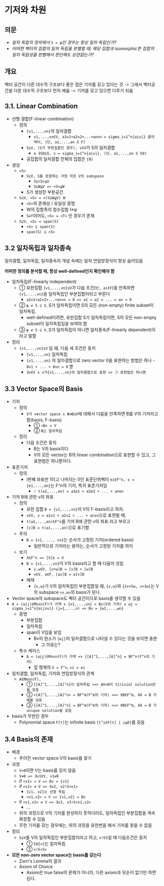 # 기저와 차원

## 의문

- *일차 독립의 정의에서 `S = φ`인 경우는 항상 일차 독립인가?*
- *어떠한 벡터의 집합의 일차 독립을 판별할 때, 해당 집합과 isomorphic한 집합의 일차 독립성을 판별해서 판단해도 상관없는가?*

## 개요

벡터 공간이 다른 대수적 구조보다 좋은 점은 기저를 갖고 있다는 것 -> 그래서 벡터공간을 다른 대수적 구조보다 먼저 배움 -> 기저를 갖고 있으면 다루기 쉬움

## 3.1. Linear Combination

- 선형 결합(F-linear combination)
  - 정의
    - `{v1,...,vn}`의 일차결합
      - `v1,...,vn∈V, a1v1+a2v2+...+anvn = sigma_i=1^n{aivi} 꼴의 벡터, (단, a1,...,an ∈ F)`
    - `S⊆V, (S가 무한집합인 경우), v∈V`가 S의 일차결합
      - `≡ ∃S0⊆S, v = sigma_i=1^n{aivi}, (단, a1,...,an ∈ S0)`
    - 공집합의 일차결합 전체의 집합은 `{0}`
- 생성
  - `<S>`
    - `S⊆V, S를 포함하는 가장 작은 V의 subspace`
      - `S⊆<S>≦V`
      - `S⊆W≦V => <S>≦W`
    - S가 생성한 부분공간
  - `S⊆V, <S> = ∩(S⊆W≦V) W`
    - `<S>`의 존재성 / 유일성 증명
    - W의 집합족의 첨수집합 I≠φ
    - `S≠T`이어도, `<S> = <T>` 인 경우가 존재
  - `S⊆V, <S> = span(S)`
    - `<S> ⊆ span(S)`
    - `span(S) ⊆ <S>`

## 3.2 일차독립과 일차종속

일차결합, 일차독립, 일차종속의 개념 속에는 일차 연립방정식이 항상 숨어있음

**어떠한 정의를 분석할 때, 항상 well-defined인지 확인해야 함**

- 일차독립(F-linearly independent)
  - ① 유한집합 `{v1,...,vn}⊆V`가 다음 조건(`단, ai∈F`)을 만족하면 `{v1,...,vn}`을 일차독립인 부분집합이라고 부른다
    - `a1v1+a2v2+...+anvn = 0 => a1 = a2 = ... = an = 0`
  - ② `φ ≠ S ⊆ V`, S가 일차독립이면 S의 모든 (non-empty) finite subset이 일차독립.
    - well-defined이려면, 유한집합 S가 일차독립이면, S의 모든 non-empty subset이 일차독립임을 보여야 함
  - ③ `φ ≠ S ⊆ V`, S가 일차독립이 아니면 일차종속(F-linearly dependent)이라고 말함
- 정리
  - `{v1,...,vn}⊆V` 일 떄, 다음 세 조건은 동치
    - `{v1,...,vn}` 일차독립
    - `{v1,...,vn}` 의 일차결합으로 zero vector 0을 표현하는 방법은 하나 - `0v1 + ... + 0vn = 0` 뿐
    - `∃v∈V ∧ v가{v1,...,vn}의 일차결합으로 표현 => 그 표현법은 하나뿐`

## 3.3 Vector Space의 Basis

- 기저
  - 정의
    - `V가 vector space ∧ Φ≠B⊆V`에 대해서 다음을 만족하면 B를 V의 기저라고 함(basis, F-basis)
      - ① `<B> = V`
      - ② `B는 일차독립`
  - 정리
    - 다음 조건은 동치
      - B는 V의 basis이다
      - V의 모든 vector는 B의 linear combination으로 표현할 수 있고, 그 표현법은 하나뿐이다.
- 표준기저
  - 정의
    - i번쨰 좌표만 1이고 나머지는 0인 표준단위벡터 `ei∈F^n, ε = {e1,...,en}`는 F^n의 기저, 특히 표준기저임
      - `∵ t(a1,...,an) = a1e1 + a2e2 + ... + anen`
- 기저 B에 관한 v의 좌표
  - 정의
    - 유한 집합 `B = {v1,...,vn}`이 V의 F-basis라고 하자.
    - `v∈V, v = a1v1 + a2v2 + ... + anvn`으로 표현될 때,
    - `t(a1,...,an)∈F^n`를 기저 B에 관한 v의 좌표 라고 부르고
    - `[v]B = t(a1,...,an)`으로 표기함
  - 주의
    - `B = {v1, ..., vn}`는 순서가 고정된 기저(ordered basis)
      - 일반적으로 기저라는 용어는, 순서가 고정된 기저를 의미
  - 보기
    - `X∈F^n => [X]ε = X`
    - `B = {v1,...,vn}`이 V의 basis라고 할 때 다음이 성립
      - `v,w∈V, [v+w]B = [v]B + [w]B`
      - `v∈V, a∈F, [av]B = a[v]B`
    - 예제
      - `{v,w}`가 V의 일차독립인 부분집합일 떄, `{v,w}`와 `{2v+5w, v+3w}`는 V의 subspace `<v,w>`의 basis가 된다.
- Vector space의 subspace도 벡터 공간이므로 basis를 생각할 수 있음
- `A = (aij)∈Mnxn(F)가 가역 ∧ {v1,...,vn} = Bv(V의 기저) ∧ wj = sigma_i=1^n{aijxvi} (j=1,...,n) => Bv = {w1,...,wn}`
  - 증명
    - 부분집합
    - 일차독립
    - span이 V임을 보임
      - Bv의 원소가 `{wj}`의 일차결합으로 나타낼 수 있다는 것을 보이면 충분
        - 그 이유는?
  - 특수 케이스
    - `A = (aij)∈Mnxn(F)가 가역 => {[A]^1,...,[A]^n} = BF^n(F^n의 기저)`
      - 앞 명제의 `V = F^n`, `vi = ei`
- 일차결합, 일차독립, 기저와 연립방정식의 관계
  - `A∈Mmxn(F),`
    - ① `{[A]^1,...,[A]^n}이 일차독립 <=> AX=0이 tirivial solution만을 갖음`
    - ② `<[A]^1,...,[A]^n> = BF^m(F^m의 기저) <=> ∀B∈F^m, AX = B 가 해를 갖음`
    - ③ `{[A]^1,...,[A]^n} = BF^m(F^m의 기저) <=> ∀B∈F^m, AX = B 가 unique solution을 갖음`
- basis가 무한인 경우
  - Polynomial space `F[t]`는 infinite basis `{t^i∈F[t] | i≧0}`를 갖음

## 3.4 Basis의 존재

- 배경
  - 주어진 vector space V의 basis를 찾기
- 과정
  - `V=0`이면 V는 basis를 갖지 않음
  - `V≠0 => ∃v1∈V, v1≠0`
  - if `<v1> = V => Bv = {v1}`
  - if `<v1> ≠ V => ∃v2, v2!∈<v1>`
    - `{v1, v2}는 선형 독립`
    - `<v1,v2> = V => {v1,v2} = Bv`
  - if `<v1,v2> ≠ V => ∃v3, v3!∈<v1,v2>`
    - ...
  - 위의 과정으로 V의 기저를 완성하지 못하더라도, 일차독립인 부분집합을 계속 확장할 수 있음
  - 무한 기저를 갖는 경우에는, 위의 과정을 유한번을 해서 기저를 찾을 수 없음
- 정리
  - `S⊆V`를 V의 일차독립인 부분집합이라고 하고, `v!∈S`일 때 다음조건은 동치
    - ① `SU{v}`는 일차독립
    - ② `v!∈<S>`
- **모든 non-zero vector space는 basis를 갖는다**
  - Zorn's Lemma의 결과
  - Axiom of Choice
    - Axiom은 true false의 문제가 아니라, 다른 axiom과 모순이 없기만 하면 된다.
